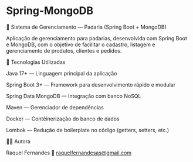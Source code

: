 # Spring-MongoDB
🥖 Sistema de Gerenciamento — Padaria (Spring Boot + MongoDB)

Aplicação de gerenciamento para padarias, desenvolvida com Spring Boot e MongoDB, com o objetivo de facilitar o cadastro, listagem e gerenciamento de produtos, clientes e pedidos.

🚀 Tecnologias Utilizadas

Java 17+ — Linguagem principal da aplicação

Spring Boot 3+ — Framework para desenvolvimento rápido e modular

Spring Data MongoDB — Integração com banco NoSQL

Maven — Gerenciador de dependências

Docker — Contêinerização do banco de dados

Lombok — Redução de boilerplate no código (getters, setters, etc.)

👩‍💻 Autora

Raquel Fernandes
📧 raquelfernandesas@gmail.com
